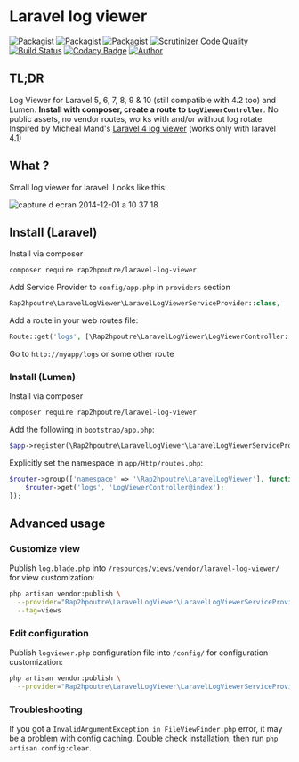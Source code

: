 Laravel log viewer
==================

[![Packagist](https://img.shields.io/packagist/v/rap2hpoutre/laravel-log-viewer.svg)](https://packagist.org/packages/rap2hpoutre/laravel-log-viewer)
[![Packagist](https://img.shields.io/packagist/l/rap2hpoutre/laravel-log-viewer.svg)](https://packagist.org/packages/rap2hpoutre/laravel-log-viewer) 
[![Packagist](https://img.shields.io/packagist/dm/rap2hpoutre/laravel-log-viewer.svg)](https://packagist.org/packages/rap2hpoutre/laravel-log-viewer) 
[![Scrutinizer Code Quality](https://scrutinizer-ci.com/g/rap2hpoutre/laravel-log-viewer/badges/quality-score.png?b=master)](https://scrutinizer-ci.com/g/rap2hpoutre/laravel-log-viewer/?branch=master) 
[![Build Status](https://scrutinizer-ci.com/g/rap2hpoutre/laravel-log-viewer/badges/build.png?b=master)](https://scrutinizer-ci.com/g/rap2hpoutre/laravel-log-viewer/build-status/master)
[![Codacy Badge](https://api.codacy.com/project/badge/Grade/7be7a05b07c94f319ec35f95a4d64074)](https://www.codacy.com/app/rap2hpoutre/laravel-log-viewer)
[![Author](https://img.shields.io/badge/author-@rap2h-blue.svg)](https://twitter.com/rap2h)


## TL;DR
Log Viewer for Laravel 5, 6, 7, 8, 9 & 10 (still compatible with 4.2 too) and Lumen. **Install with composer, create a route to `LogViewerController`**. No public assets, no vendor routes, works with and/or without log rotate. Inspired by Micheal Mand's [Laravel 4 log viewer](https://github.com/mikemand/logviewer) (works only with laravel 4.1)

## What ?
Small log viewer for laravel. Looks like this:

![capture d ecran 2014-12-01 a 10 37 18](https://cloud.githubusercontent.com/assets/1575946/5243642/8a00b83a-7946-11e4-8bad-5c705f328bcc.png)

## Install (Laravel)
Install via composer
```bash
composer require rap2hpoutre/laravel-log-viewer
```

Add Service Provider to `config/app.php` in `providers` section
```php
Rap2hpoutre\LaravelLogViewer\LaravelLogViewerServiceProvider::class,
```

Add a route in your web routes file:
```php 
Route::get('logs', [\Rap2hpoutre\LaravelLogViewer\LogViewerController::class, 'index']);
```

Go to `http://myapp/logs` or some other route

### Install (Lumen)
Install via composer
```bash
composer require rap2hpoutre/laravel-log-viewer
```

Add the following in `bootstrap/app.php`:
```php
$app->register(\Rap2hpoutre\LaravelLogViewer\LaravelLogViewerServiceProvider::class);
```

Explicitly set the namespace in `app/Http/routes.php`:
```php
$router->group(['namespace' => '\Rap2hpoutre\LaravelLogViewer'], function() use ($router) {
    $router->get('logs', 'LogViewerController@index');
});
```

## Advanced usage
### Customize view
Publish `log.blade.php` into `/resources/views/vendor/laravel-log-viewer/` for view customization:

```bash
php artisan vendor:publish \
  --provider="Rap2hpoutre\LaravelLogViewer\LaravelLogViewerServiceProvider" \
  --tag=views
``` 

### Edit configuration
Publish `logviewer.php` configuration file into `/config/` for configuration customization:

```bash
php artisan vendor:publish \
  --provider="Rap2hpoutre\LaravelLogViewer\LaravelLogViewerServiceProvider"
``` 

### Troubleshooting
If you got a `InvalidArgumentException in FileViewFinder.php` error, it may be a problem with config caching. Double check installation, then run `php artisan config:clear`.

